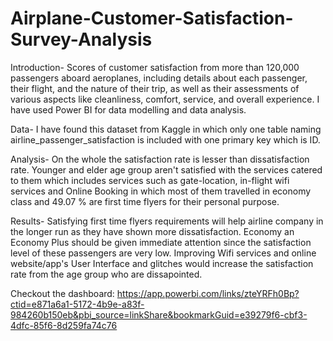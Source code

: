 # Airplane-Customer-Satisfaction-Survey-Analysis

Introduction- Scores of customer satisfaction from more than 120,000 passengers aboard aeroplanes, including details about each passenger, their flight, and the nature of their trip, as well as their assessments of various aspects like cleanliness, comfort, service, and overall experience. I have used Power BI for data modelling and data analysis.

Data- I have found this dataset from Kaggle in which only one table naming airline_passenger_satisfaction is included with one primary key which is ID. 
          
Analysis- On the whole the satisfaction rate is lesser than dissatisfaction rate. Younger and elder age group aren't satisfied with the services catered to them which includes services such as gate-location, in-flight wifi services and Online Booking in which most of them travelled in economy class and 49.07 % are first time flyers for their personal purpose. 

Results- Satisfying first time flyers requirements will help airline company in the longer run as they have shown more dissatisfaction. Economy an Economy Plus should be given immediate attention since the satisfaction level of these passengers are very low. Improving Wifi services and online website/app's User Interface and glitches would increase the satisfaction rate from the age group who are dissapointed.

Checkout the dashboard: https://app.powerbi.com/links/zteYRFh0Bp?ctid=e871a6a1-5172-4b9e-a83f-984260b150eb&pbi_source=linkShare&bookmarkGuid=e39279f6-cbf3-4dfc-85f6-8d259fa74c76

